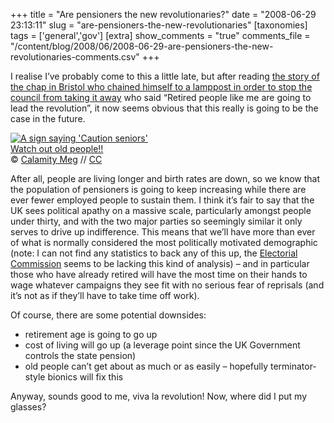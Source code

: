 +++
title = "Are pensioners the new revolutionaries?"
date = "2008-06-29 23:13:11"
slug = "are-pensioners-the-new-revolutionaries"
[taxonomies]
tags = ['general','gov']
[extra]
show_comments = "true"
comments_file = "/content/blog/2008/06/2008-06-29-are-pensioners-the-new-revolutionaries-comments.csv"
+++

I realise I’ve probably come to this a little late, but after reading [the story of the chap in Bristol who chained himself to a lamppost in order to stop the council from taking it away](http://news.bbc.co.uk/1/hi/magazine/7476990.stm) who said “Retired people like me are going to lead the revolution”, it now seems obvious that this really is going to be the case in the future.

[![A sign saying 'Caution seniors'](http://farm2.static.flickr.com/1220/1159135004_60ab057b67_m.jpg)](http://www.flickr.com/photos/disowned/1159135004/)  
[Watch out old people!!](http://www.flickr.com/photos/disowned/1159135004/)  
© [Calamity Meg](http://www.flickr.com/people/disowned/) // [CC](http://creativecommons.org/licenses/by-nc-nd/2.0/deed.en_GB)

After all, people are living longer and birth rates are down, so we know that the population of pensioners is going to keep increasing while there are ever fewer employed people to sustain them. I think it’s fair to say that the UK sees political apathy on a massive scale, particularly amongst people under thirty, and with the two major parties so seemingly similar it only serves to drive up indifference. This means that we’ll have more than ever of what is normally considered the most politically motivated demographic (note: I can not find any statistics to back any of this up, the [Electorial Commission](http://www.electoralcommission.org.uk/elections/results/general_elections) seems to be lacking this kind of analysis) – and in particular those who have already retired will have the most time on their hands to wage whatever campaigns they see fit with no serious fear of reprisals (and it’s not as if they’ll have to take time off work).

Of course, there are some potential downsides:

- retirement age is going to go up
- cost of living will go up (a leverage point since the UK Government controls the state pension)
- old people can’t get about as much or as easily – hopefully terminator-style bionics will fix this

Anyway, sounds good to me, viva la revolution! Now, where did I put my glasses?
